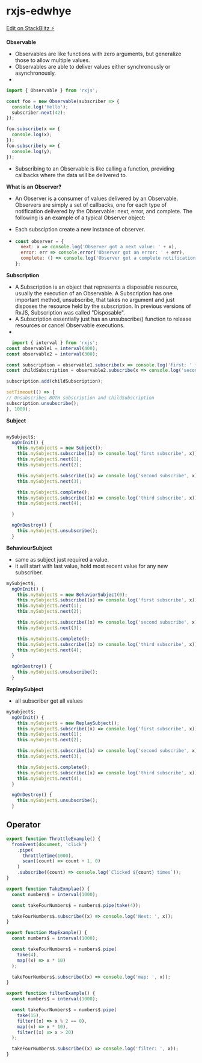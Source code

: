 # rxjs-edwhye

[Edit on StackBlitz ⚡️](https://stackblitz.com/edit/rxjs-edwhye)

**Observable**

- Observables are like functions with zero arguments, but generalize those to allow multiple values.
- Observables are able to deliver values either synchronously or asynchronously.
-

```Javascript
import { Observable } from 'rxjs';

const foo = new Observable(subscriber => {
  console.log('Hello');
  subscriber.next(42);
});

foo.subscribe(x => {
  console.log(x);
});
foo.subscribe(y => {
  console.log(y);
});
```

- Subscribing to an Observable is like calling a function, providing callbacks where the data will be delivered to.

**What is an Observer?**

- An Observer is a consumer of values delivered by an Observable. Observers are simply a set of callbacks, one for each type of notification delivered by the Observable: next, error, and complete. The following is an example of a typical Observer object:
- Each subsciption create a new instance of observer.

- ```Javascript
  const observer = {
    next: x => console.log('Observer got a next value: ' + x),
    error: err => console.error('Observer got an error: ' + err),
    complete: () => console.log('Observer got a complete notification'),
  };
  ```

**Subscription**

- A Subscription is an object that represents a disposable resource, usually the execution of an Observable. A Subscription has one important method, unsubscribe, that takes no argument and just disposes the resource held by the subscription. In previous versions of RxJS, Subscription was called "Disposable".
- A Subscription essentially just has an unsubscribe() function to release resources or cancel Observable executions.
-

```Javascript
  import { interval } from 'rxjs';
const observable1 = interval(400);
const observable2 = interval(300);

const subscription = observable1.subscribe(x => console.log('first: ' + x));
const childSubscription = observable2.subscribe(x => console.log('second: ' + x));

subscription.add(childSubscription);

setTimeout(() => {
// Unsubscribes BOTH subscription and childSubscription
subscription.unsubscribe();
}, 1000);

```

**Subject**

```Javascript

mySubject$;
  ngOnInit() {
    this.mySubject$ = new Subject();
    this.mySubject$.subscribe((x) => console.log('first subscribe', x));
    this.mySubject$.next(1);
    this.mySubject$.next(2);

    this.mySubject$.subscribe((x) => console.log('second subscribe', x));
    this.mySubject$.next(3);

    this.mySubject$.complete();
    this.mySubject$.subscribe((x) => console.log('third subscribe', x));
    this.mySubject$.next(4);

  }

  ngOnDestroy() {
    this.mySubject$.unsubscribe();
  }

```

**BehaviourSubject**

- same as subject just required a value.
- it will start with last value, hold most recent value for any new subscriber.

```Javascript
mySubject$;
  ngOnInit() {
    this.mySubject$ = new BehaviorSubject(0);
    this.mySubject$.subscribe((x) => console.log('first subscribe', x));
    this.mySubject$.next(1);
    this.mySubject$.next(2);

    this.mySubject$.subscribe((x) => console.log('second subscribe', x));
    this.mySubject$.next(3);

    this.mySubject$.complete();
    this.mySubject$.subscribe((x) => console.log('third subscribe', x));
    this.mySubject$.next(4);
  }

  ngOnDestroy() {
    this.mySubject$.unsubscribe();
  }
```

**ReplaySubject**

- all subscriber get all values

```Javascript
mySubject$;
  ngOnInit() {
    this.mySubject$ = new ReplaySubject();
    this.mySubject$.subscribe((x) => console.log('first subscribe', x));
    this.mySubject$.next(1);
    this.mySubject$.next(2);

    this.mySubject$.subscribe((x) => console.log('second subscribe', x));
    this.mySubject$.next(3);

    this.mySubject$.complete();
    this.mySubject$.subscribe((x) => console.log('third subscribe', x));
    this.mySubject$.next(4);
  }

  ngOnDestroy() {
    this.mySubject$.unsubscribe();
  }
```

## Operator

```Javascript
export function ThrottleExample() {
  fromEvent(document, 'click')
    .pipe(
      throttleTime(1000),
      scan((count) => count + 1, 0)
    )
    .subscribe((count) => console.log(`Clicked ${count} times`));
}

export function TakeExmplae() {
  const numbers$ = interval(1000);

  const takeFourNumbers$ = numbers$.pipe(take(4));

  takeFourNumbers$.subscribe((x) => console.log('Next: ', x));
}

export function MapExample() {
  const numbers$ = interval(1000);

  const takeFourNumbers$ = numbers$.pipe(
    take(4),
    map((x) => x * 10)
  );

  takeFourNumbers$.subscribe((x) => console.log('map: ', x));
}

export function filterExample() {
  const numbers$ = interval(1000);

  const takeFourNumbers$ = numbers$.pipe(
    take(15),
    filter((x) => x % 2 == 0),
    map((x) => x * 10),
    filter((x) => x > 20)
  );

  takeFourNumbers$.subscribe((x) => console.log('filter: ', x));
}
```



